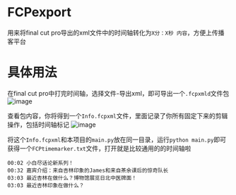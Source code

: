 # FCPexport
用来将final cut pro导出的xml文件中的时间轴转化为`X分：X秒 内容`，方便上传播客平台

# 具体用法
在final cut pro中打完时间轴，选择文件-导出xml，即可导出一个`.fcpxmld`文件包
![image](https://github.com/whitewatercn/FCPexport/assets/58654928/f02551f7-0324-4963-b969-62f916aecbe0)

查看包内容，你将得到一个`Info.fcpxml`文件，里面记录了你所有固定下来的剪辑操作，包括时间轴标记
![image](https://github.com/whitewatercn/FCPexport/assets/58654928/dc2fead5-9dca-4ac2-a5be-8b109f16a769)

将这个`Info.fcpxml`和本项目的`main.py`放在同一目录，运行`python main.py`即可获得一个`FCPtimemarker.txt`文件，打开就是比较通用的的时间轴啦
```
00:02 小白尽话论新系列！
00:32 嘉宾介绍：来自杏林印象的James和来自茶余课后的惊奇队长
03:03 最近杏林在做什么？博物馆展览日北中医牌面！
03:03 最近杏林印象在做什么？
```
